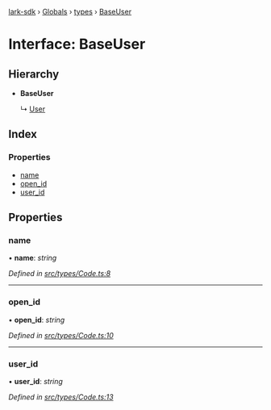 [lark-sdk](../README.md) › [Globals](../globals.md) › [types](../modules/types.md) › [BaseUser](types.baseuser.md)

# Interface: BaseUser

## Hierarchy

* **BaseUser**

  ↳ [User](types.user.md)

## Index

### Properties

* [name](types.baseuser.md#name)
* [open_id](types.baseuser.md#open_id)
* [user_id](types.baseuser.md#user_id)

## Properties

###  name

• **name**: *string*

*Defined in [src/types/Code.ts:8](https://github.com/TbhT/lark-sdk/blob/5ecb791/src/types/Code.ts#L8)*

___

###  open_id

• **open_id**: *string*

*Defined in [src/types/Code.ts:10](https://github.com/TbhT/lark-sdk/blob/5ecb791/src/types/Code.ts#L10)*

___

###  user_id

• **user_id**: *string*

*Defined in [src/types/Code.ts:13](https://github.com/TbhT/lark-sdk/blob/5ecb791/src/types/Code.ts#L13)*
